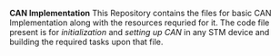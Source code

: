 **CAN Implementation**
This Repository contains the files for basic CAN Implementation along with the resources requried for it. The code file present is for _initialization_ and _setting up CAN_ in any STM device and building the required tasks upon that file.
